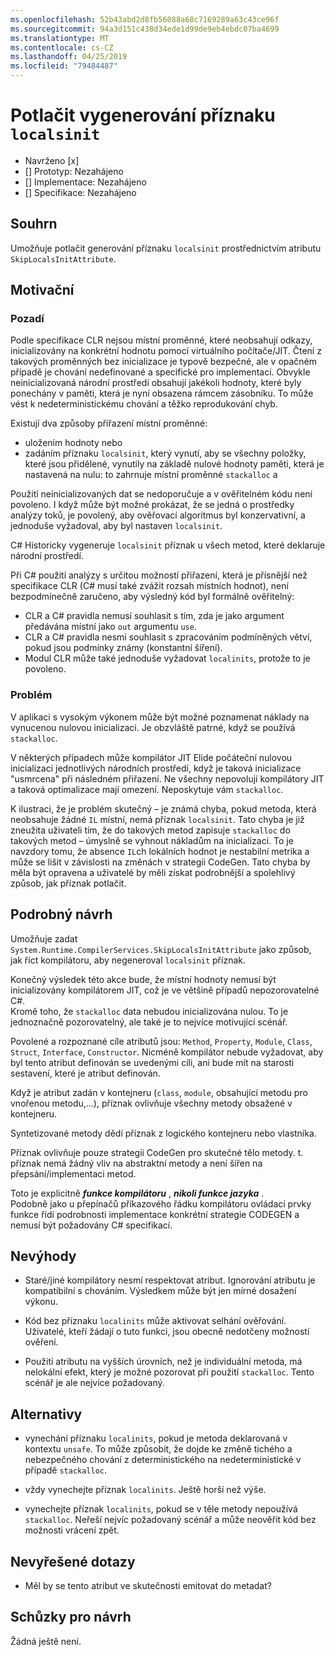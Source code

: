 ```yaml
---
ms.openlocfilehash: 52b43abd2d8fb56088a68c7169289a63c43ce96f
ms.sourcegitcommit: 94a3d151c438d34ede1d99de9eb4ebdc07ba4699
ms.translationtype: MT
ms.contentlocale: cs-CZ
ms.lasthandoff: 04/25/2019
ms.locfileid: "79484487"
---
```

# <a name="suppress-emitting-of-localsinit-flag"></a>Potlačit vygenerování příznaku `localsinit`

* Navrženo [x]
* [] Prototyp: Nezahájeno
* [] Implementace: Nezahájeno
* [] Specifikace: Nezahájeno

## <a name="summary"></a>Souhrn
[summary]: #summary

Umožňuje potlačit generování příznaku `localsinit` prostřednictvím atributu `SkipLocalsInitAttribute`. 

## <a name="motivation"></a>Motivační
[motivation]: #motivation


### <a name="background"></a>Pozadí
Podle specifikace CLR nejsou místní proměnné, které neobsahují odkazy, inicializovány na konkrétní hodnotu pomocí virtuálního počítače/JIT. Čtení z takových proměnných bez inicializace je typově bezpečné, ale v opačném případě je chování nedefinované a specifické pro implementaci. Obvykle neinicializovaná národní prostředí obsahují jakékoli hodnoty, které byly ponechány v paměti, která je nyní obsazena rámcem zásobníku. To může vést k nedeterministickému chování a těžko reprodukování chyb. 

Existují dva způsoby přiřazení místní proměnné: 
- uložením hodnoty nebo 
- zadáním příznaku `localsinit`, který vynutí, aby se všechny položky, které jsou přidělené, vynutily na základě nulové hodnoty paměti, která je nastavená na nulu: to zahrnuje místní proměnné `stackalloc` a    

Použití neinicializovaných dat se nedoporučuje a v ověřitelném kódu není povoleno. I když může být možné prokázat, že se jedná o prostředky analýzy toků, je povolený, aby ověřovací algoritmus byl konzervativní, a jednoduše vyžadoval, aby byl nastaven `localsinit`.

C# Historicky vygeneruje `localsinit` příznak u všech metod, které deklaruje národní prostředí.

Při C# použití analýzy s určitou možností přiřazení, která je přísnější než specifikace CLR (C# musí také zvážit rozsah místních hodnot), není bezpodmínečně zaručeno, aby výsledný kód byl formálně ověřitelný:
- CLR a C# pravidla nemusí souhlasit s tím, zda je jako argument předávána místní jako `out` argumentu `use`.
- CLR a C# pravidla nesmí souhlasit s zpracováním podmíněných větví, pokud jsou podmínky známy (konstantní šíření).
- Modul CLR může také jednoduše vyžadovat `localinits`, protože to je povoleno.  

### <a name="problem"></a>Problém
V aplikaci s vysokým výkonem může být možné poznamenat náklady na vynucenou nulovou inicializaci. Je obzvláště patrné, když se používá `stackalloc`.

V některých případech může kompilátor JIT Elide počáteční nulovou inicializaci jednotlivých národních prostředí, když je taková inicializace "usmrcena" při následném přiřazení. Ne všechny nepovolují kompilátory JIT a taková optimalizace mají omezení. Neposkytuje vám `stackalloc`.

K ilustraci, že je problém skutečný – je známá chyba, pokud metoda, která neobsahuje žádné `IL` místní, nemá příznak `localsinit`. Tato chyba je již zneužita uživateli tím, že do takových metod zapisuje `stackalloc` do takových metod – úmyslně se vyhnout nákladům na inicializaci. To je navzdory tomu, že absence `IL`ch lokálních hodnot je nestabilní metrika a může se lišit v závislosti na změnách v strategii CodeGen. Tato chyba by měla být opravena a uživatelé by měli získat podrobnější a spolehlivý způsob, jak příznak potlačit. 

## <a name="detailed-design"></a>Podrobný návrh

Umožňuje zadat `System.Runtime.CompilerServices.SkipLocalsInitAttribute` jako způsob, jak říct kompilátoru, aby negeneroval `localsinit` příznak.
 
Konečný výsledek této akce bude, že místní hodnoty nemusí být inicializovány kompilátorem JIT, což je ve většině případů nepozorovatelné C#.  
Kromě toho, že `stackalloc` data nebudou inicializována nulou. To je jednoznačně pozorovatelný, ale také je to nejvíce motivující scénář.

Povolené a rozpoznané cíle atributů jsou: `Method`, `Property`, `Module`, `Class`, `Struct`, `Interface`, `Constructor`. Nicméně kompilátor nebude vyžadovat, aby byl tento atribut definován se uvedenými cíli, ani bude mít na starosti sestavení, které je atribut definován. 

Když je atribut zadán v kontejneru (`class`, `module`, obsahující metodu pro vnořenou metodu,...), příznak ovlivňuje všechny metody obsažené v kontejneru.

Syntetizované metody dědí příznak z logického kontejneru nebo vlastníka. 

Příznak ovlivňuje pouze strategii CodeGen pro skutečné tělo metody. t. příznak nemá žádný vliv na abstraktní metody a není šířen na přepsání/implementaci metod.

Toto je explicitně **_funkce kompilátoru_** , **_nikoli funkce jazyka_** .  
Podobně jako u přepínačů příkazového řádku kompilátoru ovládací prvky funkce řídí podrobnosti implementace konkrétní strategie CODEGEN a nemusí být požadovány C# specifikací.

## <a name="drawbacks"></a>Nevýhody
[drawbacks]: #drawbacks

- Staré/jiné kompilátory nesmí respektovat atribut.
Ignorování atributu je kompatibilní s chováním. Výsledkem může být jen mírné dosažení výkonu.

- Kód bez příznaku `localinits` může aktivovat selhání ověřování.
Uživatelé, kteří žádají o tuto funkci, jsou obecně nedotčeny možností ověření. 
 
- Použití atributu na vyšších úrovních, než je individuální metoda, má nelokální efekt, který je možné pozorovat při použití `stackalloc`. Tento scénář je ale nejvíce požadovaný.

## <a name="alternatives"></a>Alternativy
[alternatives]: #alternatives

- vynechání příznaku `localinits`, pokud je metoda deklarovaná v kontextu `unsafe`. To může způsobit, že dojde ke změně tichého a nebezpečného chování z deterministického na nedeterministické v případě `stackalloc`.

- vždy vynechejte příznak `localinits`.
Ještě horší než výše.

- vynechejte příznak `localinits`, pokud se v těle metody nepoužívá `stackalloc`.
Neřeší nejvíc požadovaný scénář a může neověřit kód bez možnosti vrácení zpět.

## <a name="unresolved-questions"></a>Nevyřešené dotazy
[unresolved]: #unresolved-questions

- Měl by se tento atribut ve skutečnosti emitovat do metadat? 

## <a name="design-meetings"></a>Schůzky pro návrh

Žádná ještě není. 